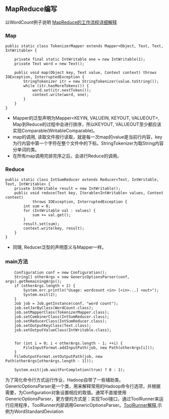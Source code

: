 
## MapReduce编写

以WordCount例子说明
[MapReduce的工作流程详细解释](http://www.dataguru.cn/thread-188560-1-1.html)
### Map

	public static class TokenizerMapper extends Mapper<Object, Text, Text, IntWritable> {

		private final static IntWritable one = new IntWritable(1);
		private Text word = new Text();

		public void map(Object key, Text value, Context context) throws IOException, InterruptedException {
			StringTokenizer itr = new StringTokenizer(value.toString());
			while (itr.hasMoreTokens()) {
				word.set(itr.nextToken());
				context.write(word, one);
			}
		}
	}


+ Mapper的泛型声明为Mapper<KEYIN, VALUEIN, KEYOUT, VALUEOUT>, Map到Reduce的过程中会进行排序，所以KEYOUT, VALUEOUT至少都应该实现Comparable(WritableComparable)。
+ map的调用, 读取文件按行读取，就是每一次map的value是当前行内容，key为行内容中第一个字符在整个文件中的下标。StringTokenizer为取String内容分单词的类。
+ 在所有map调用完排完序之后，会进行Reduce的调用。

    
### Reduce

	public static class IntSumReducer extends Reducer<Text, IntWritable, Text, IntWritable> {
		private IntWritable result = new IntWritable();
		public void reduce(Text key, Iterable<IntWritable> values, Context context)
				throws IOException, InterruptedException {
			int sum = 0;
			for (IntWritable val : values) {
				sum += val.get();
			}
			result.set(sum);
			context.write(key, result);
		}
	}
	
+ 同理, Reducer泛型的声明意义与Mapper一样。

### main方法
		Configuration conf = new Configuration();
		String[] otherArgs = new GenericOptionsParser(conf, args).getRemainingArgs();
		if (otherArgs.length < 2) {
			System.err.println("Usage: wordcount <in> [<in>...] <out>");
			System.exit(2);
		}
		Job job = Job.getInstance(conf, "word count");
		job.setJarByClass(WordCount.class);
		job.setMapperClass(TokenizerMapper.class);
		job.setCombinerClass(IntSumReducer.class);
		job.setReducerClass(IntSumReducer.class);
		job.setOutputKeyClass(Text.class);
		job.setOutputValueClass(IntWritable.class);
		
		
		for (int i = 0; i < otherArgs.length - 1; ++i) {
			FileInputFormat.addInputPath(job, new Path(otherArgs[i]));
		}
		FileOutputFormat.setOutputPath(job, new Path(otherArgs[otherArgs.length - 1]));

		System.exit(job.waitForCompletion(true) ? 0 : 1);

		
为了简化命令行方式运行作业，Hadoop自带了一些辅助类。GenericOptionsParser是一个类，用来解释常用的Hadoop命令行选项，并根据需要，为Configuration对象设置相应的取值。通常不直接使用GenericOptionsParser，更方便的方式是：实现Tool接口，通过ToolRunner来运行应用程序，ToolRunner内部调用GenericOptionsParser。[ToolRunner解释](http://blog.csdn.net/jediael_lu/article/details/38751885),示例为WordStandardDeviation
